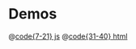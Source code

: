 # Demos


<CreatingAsiceContainer/>

@[code{7-21} js](../.vuepress/components/CreatingAsiceContainer.vue)
@[code{31-40} html](../.vuepress/components/CreatingAsiceContainer.vue)
